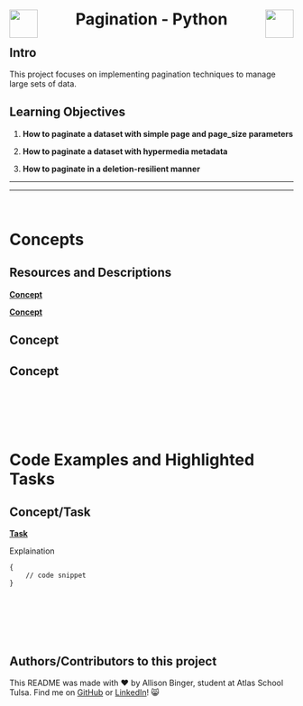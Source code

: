   <h1 align="center">
  <img src="https://cdn-icons-png.flaticon.com/512/1287/1287023.png" align="left" width="50">
   Pagination - Python
  <img src="https://cdn-icons-png.flaticon.com/512/1287/1287023.png" align="right" width="50"></h1>


## Intro
This project focuses on implementing pagination techniques to manage large sets of data.

## Learning Objectives

1. **How to paginate a dataset with simple page and page_size parameters**

2. **How to paginate a dataset with hypermedia metadata**

3. **How to paginate in a deletion-resilient manner**

---
---
&nbsp;
&nbsp;
&nbsp;

# Concepts

## Resources and Descriptions
[**Concept**](Link)

[**Concept**](Link)

## Concept 
## Concept

&nbsp;
---
&nbsp;

# Code Examples and Highlighted Tasks

## Concept/Task
[**Task**](file)

Explaination

```
{
    // code snippet
}
```

&nbsp;
---
&nbsp;

## Authors/Contributors to this project
This README was made with :heart: by Allison Binger, student at Atlas School Tulsa. Find me on [GitHub](https://github.com/allisonabinger) or [LinkedIn](https://linkedin.com/in/allisonbinger)! :smile_cat:
